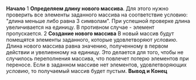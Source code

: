 **Начало**
1 **Определяем длину нового массива**.
Для этого нужно проверить все элементы заданного массива на соответствие условию: "длина меньше либо равна 3 символам".
При успешной проверке длина увеличивается на единицу. В противном случае - элемент пропускается.
2 **Создание нового массива**
В новый массив будут помещятся элементы заданного, которые удовлетворяют *условию*.
Длина нового массива равна значению, полученному в первом действии и увелиенному на единицу.
Это делается для того, чтобы не случилось переполнения массива, что повлечет потерю элементов при переносе.
Если в заданном массиве нет элементов, удовлетворяющих *условию*, то получаемый массив будет пустым.
**Вывод и Конец**
